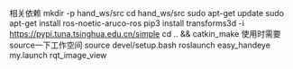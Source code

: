 相关依赖
mkdir -p hand_ws/src
cd hand_ws/src
sudo apt-get update
sudo apt-get install ros-noetic-aruco-ros
pip3 install transforms3d -i https://pypi.tuna.tsinghua.edu.cn/simple
cd .. && catkin_make
使用时需要source一下工作空间
source devel/setup.bash
roslaunch easy_handeye my.launch 
rqt_image_view
